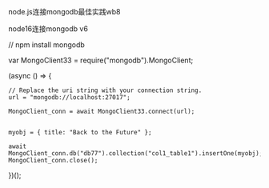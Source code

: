 node.js连接mongodb最佳实践wb8

node16连接mongodb v6


//  npm install mongodb

var MongoClient33 = require("mongodb").MongoClient;

(async () => {
    
    // Replace the uri string with your connection string.
    url = "mongodb://localhost:27017";

    MongoClient_conn = await MongoClient33.connect(url);
 

    myobj = { title: "Back to the Future" };

    await MongoClient_conn.db("db77").collection("col1_table1").insertOne(myobj);
    MongoClient_conn.close();

 

})();
